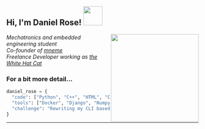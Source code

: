 <h2> Hi, I'm Daniel Rose! <img src="https://media.giphy.com/media/h741oEMnAUIILdX0kU/giphy.gif" width="50"></h2>
<img align='right' src="https://cdn.pixabay.com/photo/2017/03/23/12/32/arduino-2168193_960_720.png" width="230">
<p><em>Mechatronics and embedded engineering student<br>Co-founder of  <a href="http://www.unb.br">mneme</a></br>Freelance Developer working as <a href="https://www.thoughtworks.com">the White Hat Cat</a> 
</em></p>

### For a bit more detail... 

```python
daniel_rose = {
  "code": ["Python", "C++", "HTML", "CSS", "Julia", "Java"],
  "tools": ["Docker", "Django", "Numpy", "SQL", "PyTorch", "Discord.py"],
  "challenge": "Rewriting my CLI based Python "
}

```
---

